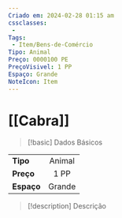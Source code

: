 ```yaml
---
Criado em: 2024-02-28 01:15 am
cssclasses:
 - 
Tags:
 - Item/Bens-de-Comércio
Tipo: Animal
Preço: 0000100 PE
PreçoVisivel: 1 PP
Espaço: Grande
NoteIcon: Item
---
```

# [[Cabra]]

> [!basic] Dados Básicos
> 
|            |     |
| ---------- |:---:|
| **Tipo**   |   Animal   |
| **Preço**  |   1 PP   |
| **Espaço** |   Grande  |
>
 
> [!description] Descrição
> 
>
